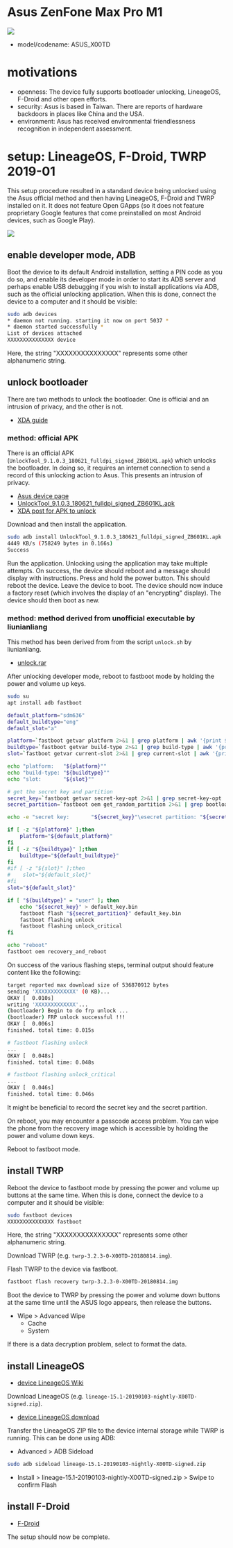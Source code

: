 # Asus ZenFone Max Pro M1

![](https://raw.githubusercontent.com/wdbm/TFLOSSH/master/media/2019-01-31T2238Z.png)

- model/codename: ASUS_X00TD

# motivations

- openness: The device fully supports bootloader unlocking, LineageOS, F-Droid and other open efforts.
- security: Asus is based in Taiwan. There are reports of hardware backdoors in places like China and the USA.
- environment: Asus has received environmental friendlessness recognition in independent assessment.

# setup: LineageOS, F-Droid, TWRP 2019-01

This setup procedure resulted in a standard device being unlocked using the Asus official method and then having LineageOS, F-Droid and TWRP installed on it. It does not feature Open GApps (so it does not feature proprietary Google features that come preinstalled on most Android devices, such as Google Play).

![](https://raw.githubusercontent.com/wdbm/TFLOSSH/master/media/2019-01-23T0444Z.png)

## enable developer mode, ADB

Boot the device to its default Android installation, setting a PIN code as you do so, and enable its developer mode in order to start its ADB server and perhaps enable USB debugging if you wish to install applications via ADB, such as the official unlocking application. When this is done, connect the device to a computer and it should be visible:

```Bash
sudo adb devices
* daemon not running. starting it now on port 5037 *
* daemon started successfully *
List of devices attached 
XXXXXXXXXXXXXXX	device
```

Here, the string "XXXXXXXXXXXXXXX" represents some other alphanumeric string.

## unlock bootloader

There are two methods to unlock the bootloader. One is official and an intrusion of privacy, and the other is not.

- [XDA guide](https://forum.xda-developers.com/asus-zenfone-max-pro-m1/how-to/discussion-unlocking-bootloader-t3786698)

### method: official APK

There is an official APK (`UnlockTool_9.1.0.3_180621_fulldpi_signed_ZB601KL.apk`) which unlocks the bootloader. In doing so, it requires an internet connection to send a record of this unlocking action to Asus. This presents an intrusion of privacy.

- [Asus device page](https://www.asus.com/Phone/ZenFone-Max-Pro-M1/HelpDesk_Download)
- [UnlockTool_9.1.0.3_180621_fulldpi_signed_ZB601KL.apk](https://dlcdnets.asus.com/pub/ASUS/ZenFone/ZB601KL/UnlockTool_9.1.0.3_180621_fulldpi_signed_ZB601KL.apk)
- [XDA post for APK to unlock](https://forum.xda-developers.com/asus-zenfone-max-pro-m1/development/official-zenfone-max-pro-m1-official-t3869458)

Download and then install the application.

```Bash
sudo adb install UnlockTool_9.1.0.3_180621_fulldpi_signed_ZB601KL.apk
4449 KB/s (758249 bytes in 0.166s)
Success
```

Run the application. Unlocking using the application may take multiple attempts. On success, the device should reboot and a message should display with instructions. Press and hold the power button. This should reboot the device. Leave the device to boot. The device should now induce a factory reset (which involves the display of an "encrypting" display). The device should then boot as new.

### method: method derived from unofficial executable by liunianliang

This method has been derived from from the script `unlock.sh` by liunianliang.

- [unlock.rar](https://drive.google.com/drive/folders/1YpezCedaRWGDS9WW7UaXXyyBod0Bk5qp)

After unlocking developer mode, reboot to fastboot mode by holding the power and volume up keys.

```Bash
sudo su
apt install adb fastboot

default_platform="sdm636"
default_buildtype="eng"
default_slot="a"

platform=`fastboot getvar platform 2>&1 | grep platform | awk '{print $NF}'`
buildtype=`fastboot getvar build-type 2>&1 | grep build-type | awk '{print $NF}'`
slot=`fastboot getvar current-slot 2>&1 | grep current-slot | awk '{print $NF}'`

echo "platform:   "${platform}""
echo "build-type: "${buildtype}""
echo "slot:       "${slot}""

# get the secret key and partition
secret_key=`fastboot getvar secret-key-opt 2>&1 | grep secret-key-opt | awk '{print $NF}'`
secret_partition=`fastboot oem get_random_partition 2>&1 | grep bootloader | awk '{print $NF}'`

echo -e "secret key:       "${secret_key}"\esecret partition: "${secret_partition}""

if [ -z "${platform}" ];then
    platform="${default_platform}"
fi
if [ -z "${buildtype}" ];then
    buildtype="${default_buildtype}"
fi
#if [ -z "${slot}" ];then
#    slot="${default_slot}"
#fi
slot="${default_slot}"

if [ "${buildtype}" = "user" ]; then
    echo "${secret_key}" > default_key.bin
    fastboot flash "${secret_partition}" default_key.bin
    fastboot flashing unlock
    fastboot flashing unlock_critical
fi

echo "reboot"
fastboot oem recovery_and_reboot
```

On success of the various flashing steps, terminal output should feature content like the following:

```Bash
target reported max download size of 536870912 bytes
sending 'XXXXXXXXXXXXX' (0 KB)...
OKAY [  0.010s]
writing 'XXXXXXXXXXXXX'...
(bootloader) Begin to do frp unlock ...
(bootloader) FRP unlock successful !!!
OKAY [  0.006s]
finished. total time: 0.015s
```

```Bash
# fastboot flashing unlock
...
OKAY [  0.048s]
finished. total time: 0.048s
```

```Bash
# fastboot flashing unlock_critical
...
OKAY [  0.046s]
finished. total time: 0.046s
```

It might be beneficial to record the secret key and the secret partition.

On reboot, you may encounter a passcode access problem. You can wipe the phone from the recovery image which is accessible by holding the power and volume down keys.

Reboot to fastboot mode.

## install TWRP

Reboot the device to fastboot mode by pressing the power and volume up buttons at the same time. When this is done, connect the device to a computer and it should be visible:

```Bash
sudo fastboot devices
XXXXXXXXXXXXXXX	fastboot
```

Here, the string "XXXXXXXXXXXXXXX" represents some other alphanumeric string.

Download TWRP (e.g. `twrp-3.2.3-0-X00TD-20180814.img`).

Flash TWRP to the device via fastboot.

```Bash
fastboot flash recovery twrp-3.2.3-0-X00TD-20180814.img
```

Boot the device to TWRP by pressing the power and volume down buttons at the same time until the ASUS logo appears, then release the buttons.

- Wipe > Advanced Wipe
    - Cache
    - System

If there is a data decryption problem, select to format the data.

## install LineageOS

- [device LineageOS Wiki](https://wiki.lineageos.org/devices/X00TD)

Download LineageOS (e.g. `lineage-15.1-20190103-nightly-X00TD-signed.zip`).

- [device LineageOS download](https://download.lineageos.org/X00TD)

Transfer the LineageOS ZIP file to the device internal storage while TWRP is running. This can be done using ADB:

- Advanced > ADB Sideload

```Bash
sudo adb sideload lineage-15.1-20190103-nightly-X00TD-signed.zip
```

- Install > lineage-15.1-20190103-nightly-X00TD-signed.zip > Swipe to confirm Flash

## install F-Droid

- [F-Droid](https://f-droid.org)

The setup should now be complete.
